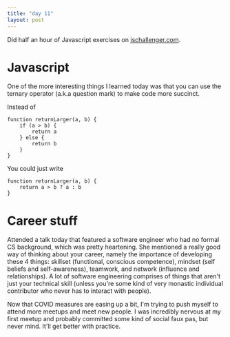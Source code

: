 ```yaml
---
title: "day 11"
layout: post
---
```


Did half an hour of Javascript exercises on [jschallenger.com](jschallenger.com). <!--more-->

# Javascript 

One of the more interesting things I learned today was that you can use the ternary operator (a.k.a question mark) to make code more succinct. 

Instead of 

```
function returnLarger(a, b) {
    if (a > b) {
        return a 
    } else {
        return b
    }
}

```

You could just write 

``` 
function returnLarger(a, b) {
    return a > b ? a : b 
}    
```

# Career stuff

Attended a talk today that featured a software engineer who had no formal CS background, which was pretty heartening. She mentioned a really good way of thinking about your career, namely the importance of developing these 4 things: skillset (functional, conscious competence), mindset (self beliefs and self-awareness), teamwork, and network (influence and relationships). A lot of software engineering comprises of things that aren't just your technical skill (unless you're some kind of very monastic individual contributor who never has to interact with people).

Now that COVID measures are easing up a bit, I'm trying to push myself to attend more meetups and meet new people. I was incredibly nervous at my first meetup and probably committed some kind of social faux pas, but never mind. It'll get better with practice. 